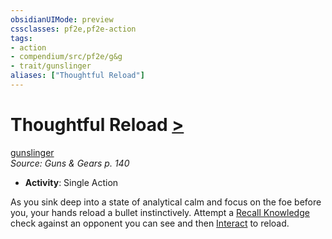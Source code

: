 ```yaml
---
obsidianUIMode: preview
cssclasses: pf2e,pf2e-action
tags:
- action
- compendium/src/pf2e/g&g
- trait/gunslinger
aliases: ["Thoughtful Reload"]
---
```

# Thoughtful Reload [>](rules/core-rulebook/chapter-9-playing-the-game.md#Actions "Single Action")
[gunslinger](rules/traits/gunslinger-g-g.md "Gunslinger Class Trait")  
*Source: Guns & Gears p. 140*  

- **Activity**: Single Action

As you sink deep into a state of analytical calm and focus on the foe before you, your hands reload a bullet instinctively. Attempt a [Recall Knowledge](rules/actions/recall-knowledge.md) check against an opponent you can see and then [Interact](rules/actions/interact.md) to reload.